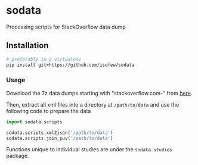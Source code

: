 # sodata
Processing scripts for StackOverflow data dump

## Installation

```bash
# preferably in a virtualenv
pip install git+https://github.com/isofew/sodata
```

### Usage

Download the 7z data dumps starting with "stackoverflow.com-" from [here](https://archive.org/details/stackexchange).

Then, extract all xml files into a directory at `/path/to/data` and use the following code to prepare the data

```python
import sodata.scripts

sodata.scripts.xml2json('/path/to/data')
sodata.scripts.join_puv('/path/to/data')
```

Functions unique to individual studies are under the `sodata.studies` package.
